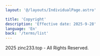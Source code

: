 ```yaml
---
layout: '@/layouts/IndividualPage.astro'

title: 'Copyright'
description: 'Effective date: 2025-9-28'
language: 'En'
back: '/terms/list'
---
```


2025 zinc233.top - All Rights Reserved.